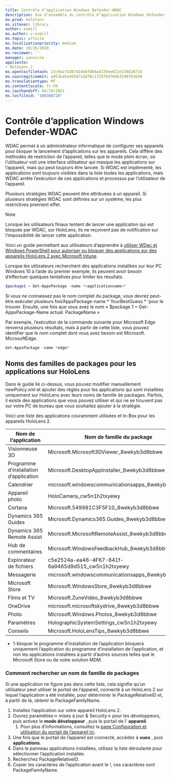```yaml
---
title: Contrôle d’application Windows Defender-WDAC
description: Vue d’ensemble du contrôle d’application Windows Defender et de son utilisation pour gérer les appareils de réalité mixte HoloLens.
ms.prod: hololens
ms.sitesec: library
author: evmill
ms.author: v-evmill
ms.topic: article
ms.localizationpriority: medium
ms.date: 10/26/2020
ms.reviewer: ''
manager: yannisle
appliesto:
- HoloLens 2
ms.openlocfilehash: 23c9a274387424e8f084a4729ee621e130820716
ms.sourcegitcommit: ad53ba5edd567a18f0c172578d78db3190701650
ms.translationtype: MT
ms.contentlocale: fr-FR
ms.lasthandoff: 04/19/2021
ms.locfileid: "108308728"
---
```

# <a name="windows-defender-application-control---wdac"></a>Contrôle d’application Windows Defender-WDAC

WDAC permet à un administrateur informatique de configurer ses appareils pour bloquer le lancement d’applications sur les appareils. Cela diffère des méthodes de restriction de l’appareil, telles que le mode plein écran, où l’utilisateur voit une interface utilisateur qui masque les applications sur l’appareil, mais qui peut toujours être lancée. Si WDAC est implémenté, les applications sont toujours visibles dans la liste toutes les applications, mais WDAC arrête l’exécution de ces applications et processus par l’utilisateur de l’appareil.

Plusieurs stratégies WDAC peuvent être attribuées à un appareil. Si plusieurs stratégies WDAC sont définies sur un système, les plus restrictives prennent effet. 

> [!NOTE]
> Lorsque les utilisateurs finaux tentent de lancer une application qui est bloquée par WDAC, sur HoloLens, ils ne reçoivent pas de notification sur l’impossibilité de lancer cette application.

Voici un guide permettant aux utilisateurs d’apprendre à [utiliser WDac et Windows PowerShell pour autoriser ou bloquer des applications sur des appareils HoloLens 2 avec Microsoft Intune](https://docs.microsoft.com/mem/intune/configuration/custom-profile-hololens).

Lorsque les utilisateurs recherchent des applications installées sur leur PC Windows 10 à l’aide du premier exemple, ils peuvent avoir besoin d’effectuer quelques tentatives pour limiter les résultats.

```powershell
$package1 = Get-AppxPackage -name *<applicationname>*
``` 

Si vous ne connaissez pas le nom complet du package, vous devrez peut-être exécuter plusieurs fois’AppxPackage-name \* YourBestGuess \* 'pour le trouver. Ensuite, une fois que vous avez le nom « $package 1 = Get-AppxPackage-Name actual. PackageName »

Par exemple, l’exécution de la commande suivante pour Microsoft Edge renverra plusieurs résultats, mais à partir de cette liste, vous pouvez identifier que le nom complet dont vous avez besoin est Microsoft. MicrosoftEdge.

```powershell
Get-AppxPackage -name *edge*
``` 

## <a name="package-family-names-for-apps-on-hololens"></a>Noms des familles de packages pour les applications sur HoloLens

Dans le guide lié ci-dessus, vous pouvez modifier manuellement newPolicy.xml et ajouter des règles pour les applications qui sont installées uniquement sur HoloLens avec leurs noms de famille de packages. Parfois, il existe des applications que vous pouvez utiliser et qui ne se trouvent pas sur votre PC de bureau que vous souhaitez ajouter à la stratégie.

Voici une liste des applications couramment utilisées et In-Box pour les appareils HoloLens 2.

| Nom de l’application                   | Nom de famille du package                                |
|----------------------------|----------------------------------------------------|
| Visionneuse 3D                  | Microsoft.Microsoft3DViewer_8wekyb3d8bbwe          |
| Programme d’installation d’application              | Microsoft.DesktopAppInstaller_8wekyb3d8bbwe <sup>1</sup>         |
| Calendrier                   | microsoft.windowscommunicationsapps_8wekyb3d8bbwe  |
| Appareil photo                     | HoloCamera_cw5n1h2txyewy                           |
| Cortana                    | Microsoft.549981C3F5F10_8wekyb3d8bbwe              |
| Dynamics 365 Guides        | Microsoft.Dynamics365.Guides_8wekyb3d8bbwe         |
| Dynamics 365 Remote Assist | Microsoft.MicrosoftRemoteAssist_8wekyb3d8bbwe      |
| Hub de commentaires               | Microsoft.WindowsFeedbackHub_8wekyb3d8bbwe         |
| Explorateur de fichiers              | c5e2524a-ea46-4F67-841f-6a9465d9d515_cw5n1h2txyewy |
| Messagerie                       | microsoft.windowscommunicationsapps_8wekyb3d8bbwe  |
| Microsoft Store            | Microsoft.WindowsStore_8wekyb3d8bbwe               |
| Films et TV                | Microsoft.ZuneVideo_8wekyb3d8bbwe                  |
| OneDrive                   | microsoft.microsoftskydrive_8wekyb3d8bbwe          |
| Photo                     | Microsoft.Windows.Photos_8wekyb3d8bbwe             |
| Paramètres                   | HolographicSystemSettings_cw5n1h2txyewy            |
| Conseils                       | Microsoft.HoloLensTips_8wekyb3d8bbwe               |

- 1-bloquer le programme d’installation de l’application bloquera uniquement l’application du programme d’installation de l’application, et non les applications installées à partir d’autres sources telles que le Microsoft Store ou de votre solution MDM.

### <a name="how-to-find-a-package-family-name"></a>Comment rechercher un nom de famille de packages

Si une application ne figure pas dans cette liste, cela signifie qu’un utilisateur peut utiliser le portail de l’appareil, connecté à un HoloLens 2 sur lequel l’application a été installée, pour déterminer le PackageRelativeID et, à partir de là, obtenir le PackageFamilyName.

1. Installez l’application sur votre appareil HoloLens 2. 
1. Ouvrez paramètres-> mises à jour & Security-> pour les développeurs, puis activez le **mode développeur** , puis le portail de l' **appareil**. 
    1. Pour plus d’informations, consultez la [page Configuration et utilisation du portail de l’appareil ici](https://docs.microsoft.com/windows/mixed-reality/develop/platform-capabilities-and-apis/using-the-windows-device-portal).
1. Une fois que le portail de l’appareil est connecté, accédez à **vues** , puis **applications**. 
1. Dans le panneau applications installées, utilisez la liste déroulante pour sélectionner l’application installée. 
1. Recherchez PackageRelativeID. 
1. Copier les caractères de l’application avant le !, ces caractères sont PackageFamilyName.


